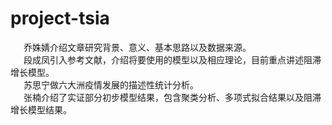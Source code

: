 # project-tsia
&emsp;&ensp;乔姝婧介绍文章研究背景、意义、基本思路以及数据来源。    
&emsp;&ensp;段成凤引入参考文献，介绍将要使用的模型以及相应理论，目前重点讲述阻滞增长模型。   
&emsp;&ensp;苏思宁做六大洲疫情发展的描述性统计分析。   
&emsp;&ensp;张楠介绍了实证部分初步模型结果，包含聚类分析、多项式拟合结果以及阻滞增长模型结果。   

